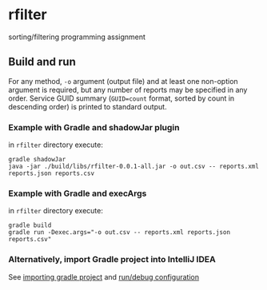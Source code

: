 # rfilter
sorting/filtering programming assignment

## Build and run

For any method, `-o` argument (output file) and at least one non-option argument is required, but any number of reports may be specified in any order.
Service GUID summary (`GUID=count` format, sorted by count in descending order) is printed to standard output.

### Example with Gradle and shadowJar plugin
in `rfilter` directory execute:
```
gradle shadowJar
java -jar ./build/libs/rfilter-0.0.1-all.jar -o out.csv -- reports.xml reports.json reports.csv
```

### Example with Gradle and execArgs
in `rfilter` directory execute:
```
gradle build
gradle run -Dexec.args="-o out.csv -- reports.xml reports.json reports.csv"
```

### Alternatively, import Gradle project into IntelliJ IDEA
See [importing gradle project](https://www.jetbrains.com/help/idea/2016.1/importing-project-from-gradle-model.html)
and [run/debug configuration](https://www.jetbrains.com/help/idea/2016.1/run-debug-configuration-application.html)

